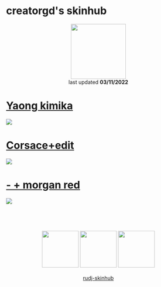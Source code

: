 # creatorgd's skinhub
<p align="center">
<a href="https://osu.ppy.sh/users/13962152">
  <img src="https://a.ppy.sh/13962152"  
       width="150"
       height="150"></a>
<br>
last updated <b>03/11/2022</b>
</p>

# [Yaong kimika](https://github.com/rudj-skinhub/woal/raw/tyfh/player/creatorgd/yaong%20kimika.osk)
[![](https://i.imgur.com/6dX0T4O.jpg)](https://github.com/rudj-skinhub/woal/raw/tyfh/player/creatorgd/yaong%20kimika.osk)

# [Corsace+edit](https://github.com/rudj-skinhub/woal/raw/tyfh/player/creatorgd/Corsace%2Bedit.osk)
[![](https://i.imgur.com/ZETiiy9.jpg)](https://github.com/rudj-skinhub/woal/raw/tyfh/player/creatorgd/Corsace%2Bedit.osk)

# [- + morgan red](https://github.com/rudj-skinhub/woal/raw/tyfh/player/creatorgd/-%20%2B%20morgan%20red.osk)
[![](https://i.imgur.com/7og1HfO.jpg)](https://github.com/rudj-skinhub/woal/raw/tyfh/player/creatorgd/-%20%2B%20morgan%20red.osk)

#
<p align="center">
  <br></br>
  <a href="https://www.twitch.tv/zz_creatorgd_zz">
  <img src="https://i.imgur.com/HM030lk.png" 
       width="100" 
       height="100"></a>
  <a href="https://www.youtube.com/channel/UCikuh0uF1_UUs0mhHZU1tGA">
  <img src="https://i.imgur.com/YWbDUUy.png"  
       width="100" 
       height="100"></a>
  <a href="https://twitter.com/CreatorGD727">
  <img src="https://i.imgur.com/PUQ5uWf.png" 
       width="100" 
       height="100"></a>
  <br></br>
  <a href="README.md">rudj-skinhub</a>
 </p>
